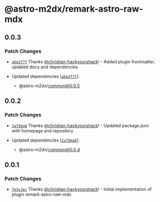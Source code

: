 # @astro-m2dx/remark-astro-raw-mdx

## 0.0.3

### Patch Changes

- [`abe2f7f`](https://github.com/astro-m2dx/astro-m2dx/commit/abe2f7fd7d81f9b1e6bc5fdde86d0473723db27d) Thanks [@christian-hackyourshack](https://github.com/christian-hackyourshack)! - Added plugin frontmatter, updated docs and dependencies

- Updated dependencies [[`abe2f7f`](https://github.com/astro-m2dx/astro-m2dx/commit/abe2f7fd7d81f9b1e6bc5fdde86d0473723db27d)]:
  - @astro-m2dx/common@0.0.5

## 0.0.2

### Patch Changes

- [`2a79da6`](https://github.com/astro-m2dx/astro-m2dx/commit/2a79da6a0f527eab29e2dbfed94c5e9d35a13f44) Thanks [@christian-hackyourshack](https://github.com/christian-hackyourshack)! - Updated package.json with homepage and repository

- Updated dependencies [[`2a79da6`](https://github.com/astro-m2dx/astro-m2dx/commit/2a79da6a0f527eab29e2dbfed94c5e9d35a13f44)]:
  - @astro-m2dx/common@0.0.4

## 0.0.1

### Patch Changes

- [`7e3c2ec`](https://github.com/astro-m2dx/astro-m2dx/commit/7e3c2ecb74134132dac3e6f7d8a7818fd3de524b) Thanks [@christian-hackyourshack](https://github.com/christian-hackyourshack)! - Initial implementation of plugin remark-astro-raw-mdx
